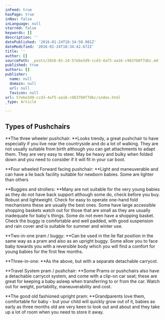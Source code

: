 ```yaml
---
inFeed: true
hasPage: true
inNav: false
inLanguage: null
starred: false
keywords: []
description: ''
datePublished: '2016-01-24T10:34:50.981Z'
dateModified: '2016-01-24T10:34:42.672Z'
title: ''
author: []
sourcePath: _posts/2016-01-24-57ebe3d9-ccd3-4af5-aa16-c9637b0f7dbc.md
published: true
authors: []
publisher:
  name: null
  domain: null
  url: null
  favicon: null
url: 57ebe3d9-ccd3-4af5-aa16-c9637b0f7dbc/index.html
_type: Article

---
```

## Types of Pushchairs

**The three wheeler pushchair: **Looks trendy, a great pushchair to have especially if you live near the countryside and do a lot of walking. They are not usually suitable from birth although you can get attachments to adapt them. They are very easy to steer. May be heavy and bulky when folded down and you need to consider if it will fit in your car boot.

**Four wheeled Forward facing pushchair: **Light and maneuverable and can have a lie back facility suitable for newborn babies. Some are lighter than others

**Buggies and strollers: **Many are not suitable for the very young babies as they do not have back support although some do, check before you buy. Robust and lightweight. Check for easy to operate one-hand fold mechanisms these are usually the best ones. Some have large accessible shopping baskets watch out for those that are small as they are usually inadequate for baby's things. Some do not even have a shopping basket. Check the buggy is comfortable and well padded, with good suspension and rain cover and is suitable for summer and winter use.

**Two-in-one pram / buggy: **Can be used in the lie flat position in the same way as a pram and also as an upright buggy. Some allow you to face baby towards you with a reversible body which you will find a comfort for young babies for the first few months.

**Three-in-one: **As the above, but with a separate detachable carrycot.

**Travel System pram / pushchair: **Some Prams or pushchairs also have a detachable carrycot system, and come with a clip-on car seat; these are great for keeping a baby asleep when transferring to or from the car. Watch out for weight, portability, maneuverability and cost.

**The good old fashioned upright pram: **Grandparents love them, comfortable for baby - but your child will quickly grow out of it, babies as early as three months old are very keen to look out and about and they take up a lot of room when you need to store it away.